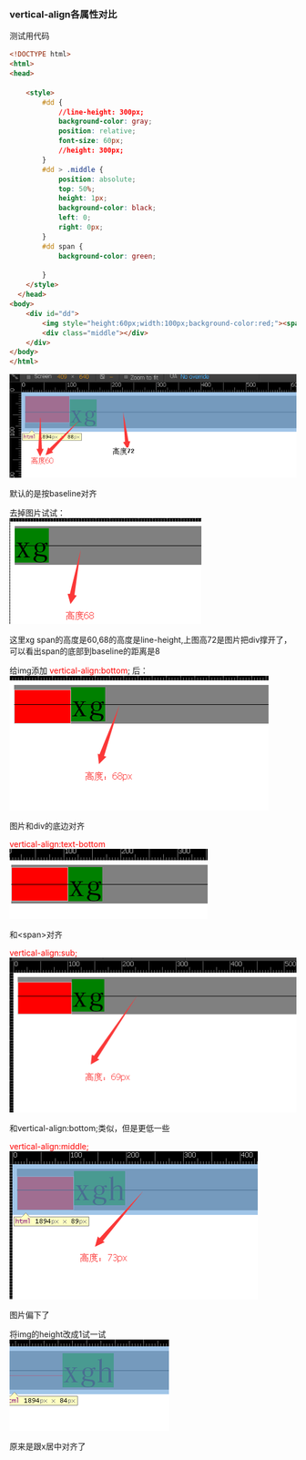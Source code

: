 ### vertical-align各属性对比

测试用代码

```HTML
<!DOCTYPE html>
<html>
<head>

    <style>
        #dd {
            //line-height: 300px;
            background-color: gray;
            position: relative;
            font-size: 60px;
            //height: 300px;
        }
        #dd > .middle {
            position: absolute;
            top: 50%;
            height: 1px;
            background-color: black;
            left: 0;
            right: 0px;
        }
        #dd span {
            background-color: green;

        }
    </style>
  </head>
<body>
    <div id="dd">
        <img style="height:60px;width:100px;background-color:red;"><span>xg</span>
        <div class="middle"></div>
    </div>
</body>
</html>
```
![](582229-20151014150218929-1169795389.png)

默认的是按baseline对齐

去掉图片试试：<br>
![](582229-20151014150330851-447084931.png)

 这里xg span的高度是60,68的高度是line-height,上图高72是图片把div撑开了，可以看出span的底部到baseline的距离是8

给img添加 <span style="color:red">vertical-align:bottom</span>; 后：<br>
![](582229-20151014151249288-1521069106.png)

图片和div的底边对齐

<span style="color: red">vertical-align:text-bottom</span><br>
![](582229-20151014151705382-1320437534.png)

和\<span\>对齐

<span style="color: red">vertical-align:sub;</span><br>
![](582229-20151014154020976-1924865430.png)

和vertical-align:bottom;类似，但是更低一些

<span style="color: red">vertical-align:middle;</span><br>
![](582229-20151014155005741-822005534.png)

图片偏下了

将img的height改成1试一试<br>
![](582229-20151014155141413-1843044540.png)

原来是跟x居中对齐了
